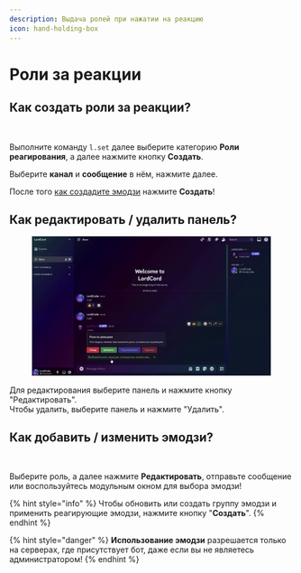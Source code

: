 ```yaml
---
description: Выдача ролей при нажатии на реакцию
icon: hand-holding-box
---
```


# Роли за реакции

## Как создать роли за реакции?

<figure><img src="../.gitbook/assets/Запись-экрана-2025-03-20-201238.gif" alt=""><figcaption></figcaption></figure>

Выполните команду `l.set` далее выберите категорию **Роли реагирования**, а далее нажмите кнопку **Создать**.

Выберите **канал** и **сообщение** в нём, нажмите далее.

После того [как создадите эмодзи](roli-za-reakcii.md#kak-dobavit-izmenit-emodzi) нажмите **Создать**!

## Как редактировать / удалить панель?

<figure><img src="../.gitbook/assets/record-_online-video-cutter.com_.gif" alt=""><figcaption></figcaption></figure>

Для редактирования выберите панель и нажмите кнопку "Редактировать". \
Чтобы удалить, выберите панель и нажмите "Удалить".

## Как добавить / изменить эмодзи?

<figure><img src="../.gitbook/assets/Запись-экрана-2025-03-20-202245-_online-video-cutter.com_.gif" alt=""><figcaption></figcaption></figure>

Выберите роль, а далее нажмите **Редактировать**, отправьте сообщение или воспользуйтесь модульным окном для выбора эмодзи!

{% hint style="info" %}
Чтобы обновить или создать группу эмодзи и применить реагирующие эмодзи, нажмите кнопку "**Создать**".
{% endhint %}

{% hint style="danger" %}
**Использование эмодзи** разрешается только на серверах, где присутствует бот, даже если вы не являетесь администратором!
{% endhint %}

